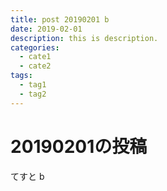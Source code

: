```yaml
---
title: post 20190201 b
date: 2019-02-01
description: this is description.
categories:
  - cate1
  - cate2
tags:
  - tag1
  - tag2
---
```


# 20190201の投稿
てすと b

